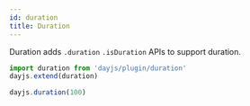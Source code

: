 ```yaml
---
id: duration
title: Duration
---
```

Duration adds `.duration` `.isDuration` APIs to support duration.

```javascript
import duration from 'dayjs/plugin/duration'
dayjs.extend(duration)

dayjs.duration(100)
```
